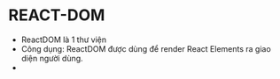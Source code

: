 # REACT-DOM
- ReactDOM là 1 thư viện 
- Công dụng: ReactDOM được dùng để render React Elements ra giao diện người dùng.
- 

